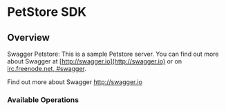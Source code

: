 # PetStore SDK

## Overview

Swagger Petstore: This is a sample Petstore server.  You can find
out more about Swagger at
[http://swagger.io](http://swagger.io) or on
[irc.freenode.net, #swagger](http://swagger.io/irc/).


Find out more about Swagger
<http://swagger.io>
### Available Operations

